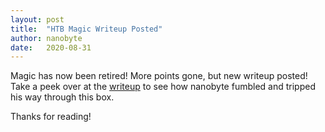 ```yaml
---
layout: post
title:  "HTB Magic Writeup Posted"
author: nanobyte
date:   2020-08-31
---
```


Magic has now been retired! More points gone, but new writeup posted! Take a peek over at the <a href="/_posts/htb-magic.html">writeup</a> to see how nanobyte fumbled and tripped his way through this box.

Thanks for reading!
